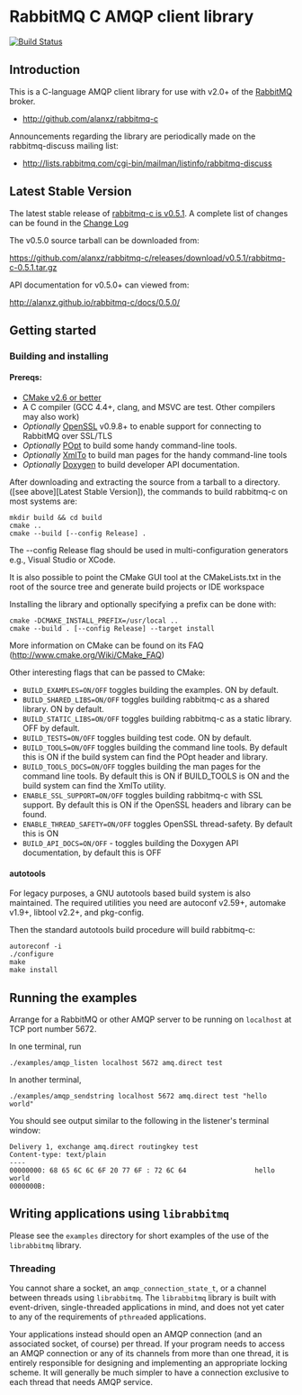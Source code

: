 # RabbitMQ C AMQP client library

[![Build Status](https://secure.travis-ci.org/alanxz/rabbitmq-c.png?branch=master)](http://travis-ci.org/alanxz/rabbitmq-c)

## Introduction

This is a C-language AMQP client library for use with v2.0+ of the
[RabbitMQ](http://www.rabbitmq.com/) broker.

 - <http://github.com/alanxz/rabbitmq-c>

Announcements regarding the library are periodically made on the
rabbitmq-discuss mailing list:

 - <http://lists.rabbitmq.com/cgi-bin/mailman/listinfo/rabbitmq-discuss>

## Latest Stable Version

The latest stable release of [rabbitmq-c is v0.5.1](https://github.com/alanxz/rabbitmq-c/releases/tag/v0.5.1).
A complete list of changes can be found in the [Change Log](ChangeLog.md)

The v0.5.0 source tarball can be downloaded from:

<https://github.com/alanxz/rabbitmq-c/releases/download/v0.5.1/rabbitmq-c-0.5.1.tar.gz>

API documentation for v0.5.0+ can viewed from:

<http://alanxz.github.io/rabbitmq-c/docs/0.5.0/>

## Getting started

### Building and installing

#### Prereqs:
- [CMake v2.6 or better](http://www.cmake.org/)
- A C compiler (GCC 4.4+, clang, and MSVC are test. Other compilers may also
  work)
- *Optionally* [OpenSSL](http://www.openssl.org/) v0.9.8+ to enable support for
  connecting to RabbitMQ over SSL/TLS
- *Optionally* [POpt](http://freecode.com/projects/popt) to build some handy
  command-line tools.
- *Optionally* [XmlTo](https://fedorahosted.org/xmlto/) to build man pages for
  the handy command-line tools
- *Optionally* [Doxygen](http://www.stack.nl/~dimitri/doxygen/) to build
  developer API documentation.

After downloading and extracting the source from a tarball to a directory.
([see above][Latest Stable Version]), the commands to build rabbitmq-c on most
systems are:

    mkdir build && cd build
    cmake ..
    cmake --build [--config Release] .

The --config Release flag should be used in multi-configuration generators e.g.,
Visual Studio or XCode.

It is also possible to point the CMake GUI tool at the CMakeLists.txt in the root of
the source tree and generate build projects or IDE workspace

Installing the library and optionally specifying a prefix can be done with:

    cmake -DCMAKE_INSTALL_PREFIX=/usr/local ..
    cmake --build . [--config Release] --target install

More information on CMake can be found on its FAQ (http://www.cmake.org/Wiki/CMake_FAQ)

Other interesting flags that can be passed to CMake:

* `BUILD_EXAMPLES=ON/OFF` toggles building the examples. ON by default.
* `BUILD_SHARED_LIBS=ON/OFF` toggles building rabbitmq-c as a shared library.
   ON by default.
* `BUILD_STATIC_LIBS=ON/OFF` toggles building rabbitmq-c as a static library.
   OFF by default.
* `BUILD_TESTS=ON/OFF` toggles building test code. ON by default.
* `BUILD_TOOLS=ON/OFF` toggles building the command line tools. By default
   this is ON if the build system can find the POpt header and library.
* `BUILD_TOOLS_DOCS=ON/OFF` toggles building the man pages for the command line
   tools. By default this is ON if BUILD_TOOLS is ON and the build system can
   find the XmlTo utility.
* `ENABLE_SSL_SUPPORT=ON/OFF` toggles building rabbitmq-c with SSL support. By
   default this is ON if the OpenSSL headers and library can be found.
* `ENABLE_THREAD_SAFETY=ON/OFF` toggles OpenSSL thread-safety. By default this
   is ON
* `BUILD_API_DOCS=ON/OFF` - toggles building the Doxygen API documentation, by
   default this is OFF

#### autotools

For legacy purposes, a GNU autotools based build system is also maintained. The required
utilities you need are autoconf v2.59+, automake v1.9+, libtool v2.2+, and pkg-config.

Then the standard autotools build procedure will build rabbitmq-c:

    autoreconf -i
    ./configure
    make
    make install

## Running the examples

Arrange for a RabbitMQ or other AMQP server to be running on
`localhost` at TCP port number 5672.

In one terminal, run

    ./examples/amqp_listen localhost 5672 amq.direct test

In another terminal,

    ./examples/amqp_sendstring localhost 5672 amq.direct test "hello world"

You should see output similar to the following in the listener's
terminal window:

    Delivery 1, exchange amq.direct routingkey test
    Content-type: text/plain
    ----
    00000000: 68 65 6C 6C 6F 20 77 6F : 72 6C 64                 hello world
    0000000B:

## Writing applications using `librabbitmq`

Please see the `examples` directory for short examples of the use of
the `librabbitmq` library.

### Threading

You cannot share a socket, an `amqp_connection_state_t`, or a channel
between threads using `librabbitmq`. The `librabbitmq` library is
built with event-driven, single-threaded applications in mind, and
does not yet cater to any of the requirements of `pthread`ed
applications.

Your applications instead should open an AMQP connection (and an
associated socket, of course) per thread. If your program needs to
access an AMQP connection or any of its channels from more than one
thread, it is entirely responsible for designing and implementing an
appropriate locking scheme. It will generally be much simpler to have
a connection exclusive to each thread that needs AMQP service.
